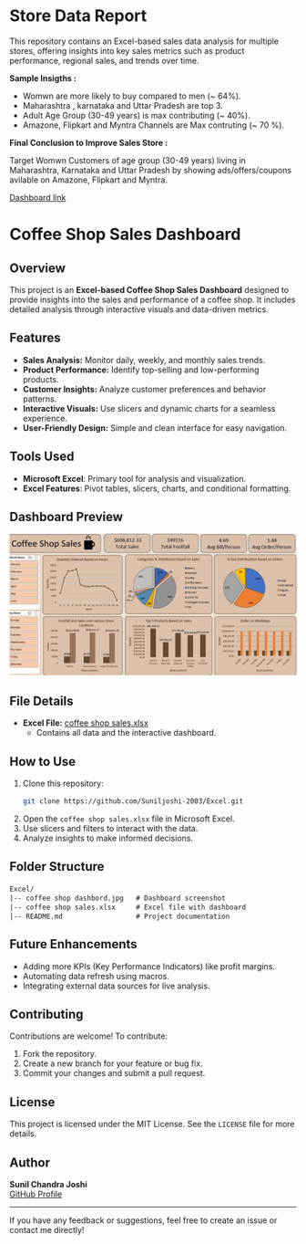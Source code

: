 # Store Data Report
This repository contains an Excel-based sales data analysis for multiple stores, offering insights into key sales metrics such as product performance, regional sales, and trends over time.


**Sample Insigths :**

* Womwn are more likely to buy compared to men (~ 64%).
* Maharashtra , karnataka and Uttar Pradesh are top 3.
* Adult Age Group (30-49 years) is max contributing (~ 40%).
* Amazone, Flipkart and Myntra Channels are Max contruting (~ 70 %).


**Final Conclusion to Improve Sales Store :**

Target Womwn Customers of age group (30-49 years) living in Maharashtra, Karnataka and Uttar Pradesh 
by showing ads/offers/coupons avilable on Amazone, Flipkart and Myntra.

[Dashboard link](https://github.com/Suniljoshi-2003/Excel/blob/main/Sales%20Store%20data%20Project_xlsx.xlsx)



# Coffee Shop Sales Dashboard

## Overview
This project is an **Excel-based Coffee Shop Sales Dashboard** designed to provide insights into the sales and performance of a coffee shop. It includes detailed analysis through interactive visuals and data-driven metrics.

## Features
- **Sales Analysis:** Monitor daily, weekly, and monthly sales trends.
- **Product Performance:** Identify top-selling and low-performing products.
- **Customer Insights:** Analyze customer preferences and behavior patterns.
- **Interactive Visuals:** Use slicers and dynamic charts for a seamless experience.
- **User-Friendly Design:** Simple and clean interface for easy navigation.

## Tools Used
- **Microsoft Excel**: Primary tool for analysis and visualization.
- **Excel Features**: Pivot tables, slicers, charts, and conditional formatting.

## Dashboard Preview
![Coffee Shop Dashboard](./coffee%20shop%20dashbord.jpg)

## File Details
- **Excel File:** [coffee shop sales.xlsx](https://github.com/Suniljoshi-2003/Excel/blob/main/coffee%20shop%20sales.xlsx)
  - Contains all data and the interactive dashboard.

## How to Use
1. Clone this repository:
   ```bash
   git clone https://github.com/Suniljoshi-2003/Excel.git
   ```
2. Open the `coffee shop sales.xlsx` file in Microsoft Excel.
3. Use slicers and filters to interact with the data.
4. Analyze insights to make informed decisions.

## Folder Structure
```
Excel/
|-- coffee shop dashbord.jpg   # Dashboard screenshot
|-- coffee shop sales.xlsx     # Excel file with dashboard
|-- README.md                  # Project documentation
```

## Future Enhancements
- Adding more KPIs (Key Performance Indicators) like profit margins.
- Automating data refresh using macros.
- Integrating external data sources for live analysis.

## Contributing
Contributions are welcome! To contribute:
1. Fork the repository.
2. Create a new branch for your feature or bug fix.
3. Commit your changes and submit a pull request.

## License
This project is licensed under the MIT License. See the `LICENSE` file for more details.

## Author
**Sunil Chandra Joshi**  
[GitHub Profile](https://github.com/Suniljoshi-2003)

---
If you have any feedback or suggestions, feel free to create an issue or contact me directly!
